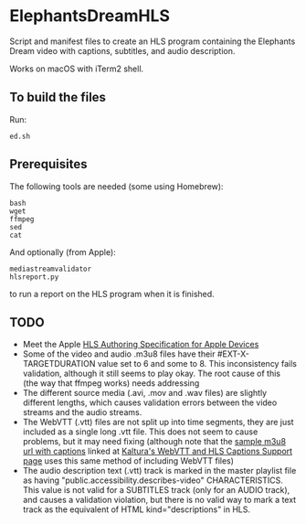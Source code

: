 # ElephantsDreamHLS

Script and manifest files to create an HLS program containing the Elephants Dream video with captions, subtitles, and audio description.

Works on macOS with iTerm2 shell.

## To build the files

Run:

```
ed.sh
```

## Prerequisites

The following tools are needed (some using Homebrew):

```
bash
wget
ffmpeg
sed
cat
```

And optionally (from Apple):

```
mediastreamvalidator
hlsreport.py
```

to run a report on the HLS program when it is finished.

## TODO

* Meet the Apple [HLS Authoring Specification for Apple Devices](https://developer.apple.com/documentation/http_live_streaming/hls_authoring_specification_for_apple_devices)
* Some of the video and audio .m3u8 files have their #EXT-X-TARGETDURATION value set to 6 and some to 8. This inconsistency fails validation, although it still seems to play okay. The root cause of this (the way that ffmpeg works) needs addressing
* The different source media (.avi, .mov and .wav files) are slightly different lengths, which causes validation errors between the video streams and the audio streams.
* The WebVTT (.vtt) files are not split up into time segments, they are just included as a single long .vtt file. This does not seem to cause problems, but it may need fixing (although note that the [sample m3u8 url with captions](http://cdnbakmi.kaltura.com/p/243342/sp/24334200/playManifest/entryId/0_uka1msg4/flavorIds/1_vqhfu6uy,1_80sohj7p/format/applehttp/protocol/http/a.m3u8) linked at [Kaltura's WebVTT and HLS Captions Support page](https://knowledge.kaltura.com/webvtt-and-hls-captions-support) uses this same method of including WebVTT files)
* The audio description text (.vtt) track is marked in the master playlist file as having "public.accessibility.describes-video" CHARACTERISTICS. This value is not valid for a SUBTITLES track (only for an AUDIO track), and causes a validation violation, but there is no valid way to mark a text track as the equivalent of HTML kind="descriptions" in HLS.
